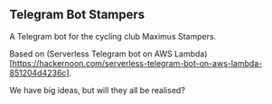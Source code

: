 ## Telegram Bot Stampers

A Telegram bot for the cycling club Maximus Stampers.

Based on (Serverless Telegram bot on AWS Lambda)[https://hackernoon.com/serverless-telegram-bot-on-aws-lambda-851204d4236c].

We have big ideas, but will they all be realised?
